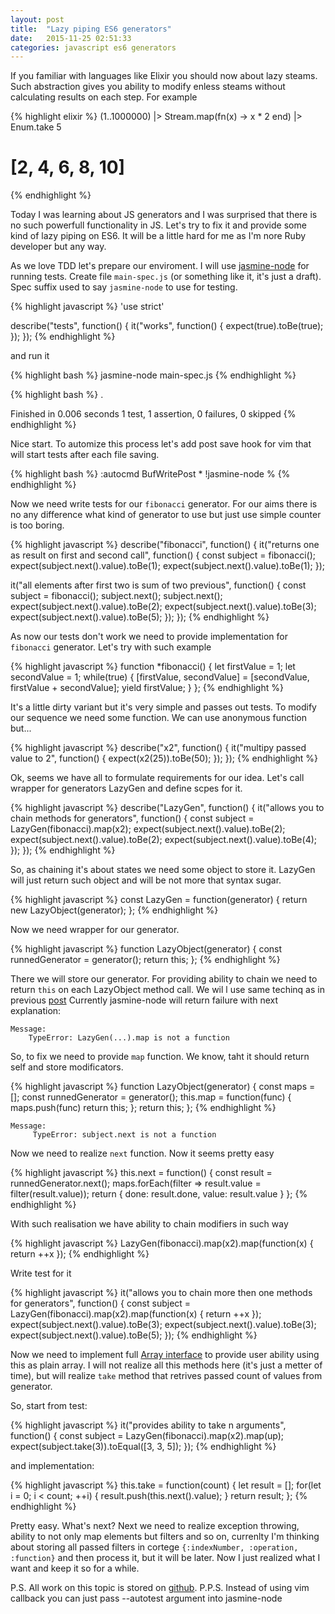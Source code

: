 ```yaml
---
layout: post
title:  "Lazy piping ES6 generators"
date:   2015-11-25 02:51:33
categories: javascript es6 generators
---
```


If you familiar with languages like Elixir you should now about lazy steams. Such abstraction gives you ability to modify enless steams without calculating results on each step. For example

{% highlight elixir %}
(1..1000000) |> Stream.map(fn(x) -> x * 2 end) |> Enum.take 5
# [2, 4, 6, 8, 10]
{% endhighlight %}

Today I was learning about JS generators and I was surprised that there is no such powerfull functionality in JS. Let's try to fix it and provide some kind of lazy piping on ES6. It will be a little hard for me as I'm nore Ruby developer but any way.

As we love TDD let's prepare our enviroment. I will use [jasmine-node](<https://github.com/mhevery/jasmine-node>) for running tests.
Create file `main-spec.js` (or something like it, it's just a draft). Spec suffix used to say `jasmine-node` to use for testing.


{% highlight javascript %}
'use strict'

describe("tests", function() {
  it("works", function() {
    expect(true).toBe(true);
  });
});
{% endhighlight %}

and run it

{% highlight bash %}
jasmine-node main-spec.js
{% endhighlight %}

{% highlight bash %}
.

Finished in 0.006 seconds
1 test, 1 assertion, 0 failures, 0 skipped
{% endhighlight %}

Nice start. To automize this process let's add post save hook for vim that will start tests after each file saving.


{% highlight bash %}
:autocmd BufWritePost * !jasmine-node %
{% endhighlight %}

Now we need write tests for our `fibonacci` generator. For our aims there is no any difference what kind of generator to use but just use simple counter is too boring.

{% highlight javascript %}
describe("fibonacci", function() {
  it("returns one as result on first and second call", function() {
    const subject = fibonacci();
    expect(subject.next().value).toBe(1);
    expect(subject.next().value).toBe(1);
  });

  it("all elements after first two is sum of two previous", function() {
    const subject = fibonacci();
    subject.next();
    subject.next();
    expect(subject.next().value).toBe(2);
    expect(subject.next().value).toBe(3);
    expect(subject.next().value).toBe(5);
  });
});
{% endhighlight %}

As now our tests don't work we need to provide implementation for `fibonacci` generator. Let's try with such example

{% highlight javascript %}
function *fibonacci() {
  let firstValue = 1;
  let secondValue = 1;
  while(true) {
    [firstValue, secondValue] = [secondValue, firstValue + secondValue];
    yield firstValue;
  }
};
{% endhighlight %}

It's a little dirty variant but it's very simple and passes out tests. To modify our sequence we need some function. We can use anonymous function but...

{% highlight javascript %}
describe("x2", function() {
  it("multipy passed value to 2", function() {
    expect(x2(25)).toBe(50);
  });
});
{% endhighlight %}

Ok, seems we have all to formulate requirements for our idea. Let's call wrapper for generators LazyGen and define scpes for it.

{% highlight javascript %}
describe("LazyGen", function() {
  it("allows you to chain methods for generators", function() {
    const subject = LazyGen(fibonacci).map(x2);
    expect(subject.next().value).toBe(2);
    expect(subject.next().value).toBe(2);
    expect(subject.next().value).toBe(4);
  });
});
{% endhighlight %}

So, as chaining it's about states we need some object to store it. LazyGen will just return such object and will be not more that syntax sugar.

{% highlight javascript %}
const LazyGen = function(generator) {
  return new LazyObject(generator);
};
{% endhighlight %}

Now we need wrapper for our generator.

{% highlight javascript %}
function LazyObject(generator) {
  const runnedGenerator = generator();
  return this;
};
{% endhighlight %}

There we will store our generator. For providing ability to chain we need to return `this` on each LazyObject method call. We wil l use same techinq as in previous [post](</ruby/object-oriented-api/2015/11/08/fluent-interface.html>) Currently jasmine-node will return failure with next explanation:

```
Message:
    TypeError: LazyGen(...).map is not a function
```

So, to fix we need to provide `map` function. We know, taht it should return self and store modificators.

{% highlight javascript %}
function LazyObject(generator) {
  const maps = [];
  const runnedGenerator = generator();
  this.map = function(func) {
    maps.push(func)
    return this;
  };
  return this;
};
{% endhighlight %}

```
Message:
     TypeError: subject.next is not a function
```

Now we need to realize `next` function. Now it seems pretty easy

{% highlight javascript %}
  this.next = function() {
    const result = runnedGenerator.next();
    maps.forEach(filter => result.value = filter(result.value));
    return { done: result.done, value: result.value }
  };
{% endhighlight %}

With such realisation we have ability to chain modifiers in such way

{% highlight javascript %}
LazyGen(fibonacci).map(x2).map(function(x) { return ++x });
{% endhighlight %}

Write test for it

{% highlight javascript %}
  it("allows you to chain more then one methods for generators", function() {
    const subject = LazyGen(fibonacci).map(x2).map(function(x) { return ++x });
    expect(subject.next().value).toBe(3);
    expect(subject.next().value).toBe(3);
    expect(subject.next().value).toBe(5);
  });
{% endhighlight %}

Now we need to implement full [Array interface](<https://developer.mozilla.org/en-US/docs/Web/JavaScript/Reference/Global_Objects/Array>) to provide user ability using this as plain array. I will not realize all this methods here (it's just a metter of time), but will realize `take` method that retrives passed count of values from generator.

So, start from test:

{% highlight javascript %}
it("provides ability to take n arguments", function() {
    const subject = LazyGen(fibonacci).map(x2).map(up);
    expect(subject.take(3)).toEqual([3, 3, 5]);
});
{% endhighlight %}

and implementation:

{% highlight javascript %}
this.take = function(count) {
    let result = [];
    for(let i = 0; i < count; ++i) {
        result.push(this.next().value);
    }
    return result;
};
{% endhighlight %}


Pretty easy. What's next? Next we need to realize exception throwing, ability to not only map elements but filters and so on, currenlty I'm thinking about storing all passed filters in cortege `{:indexNumber, :operation, :function}` and then process it, but it will be later. Now I just realized what I want and keep it so for a while.

P.S. All work on this topic is stored on [github](<https://github.com/ignat-z/jslazygen>).
P.P.S. Instead of using vim callback you can just pass --autotest argument into jasmine-node
